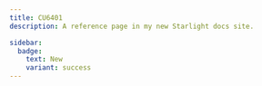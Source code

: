 ```yaml
---
title: CU6401
description: A reference page in my new Starlight docs site.

sidebar:
  badge:
    text: New
    variant: success
---
```

